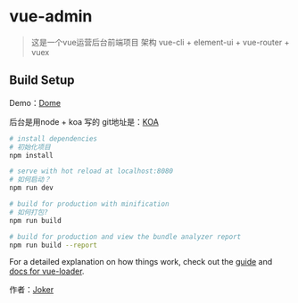 # vue-admin

> 这是一个vue运营后台前端项目
架构 vue-cli + element-ui + vue-router + vuex

## Build Setup
Demo：[Dome](http://vue-admin.fhk255.cn)


后台是用node + koa 写的
git地址是：[KOA](https://github.com/fhk255a/vud-admin-server.git)
``` bash
# install dependencies 
# 初始化项目
npm install

# serve with hot reload at localhost:8080
# 如何启动？
npm run dev

# build for production with minification
# 如何打包?
npm run build

# build for production and view the bundle analyzer report
npm run build --report
```

For a detailed explanation on how things work, check out the [guide](http://vuejs-templates.github.io/webpack/) and [docs for vue-loader](http://vuejs.github.io/vue-loader).

作者：[Joker](http://fhk255.cn)

